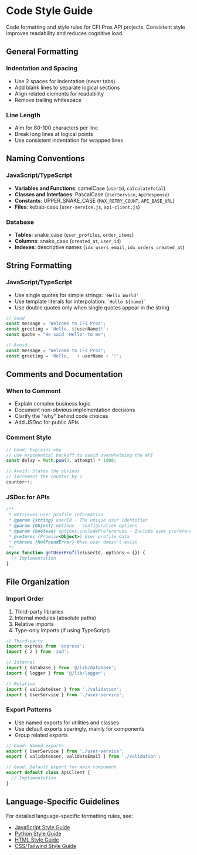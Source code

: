 # Code Style Guide

Code formatting and style rules for CFI Pros API projects. Consistent style improves readability and reduces cognitive load.

## General Formatting

### Indentation and Spacing
- Use 2 spaces for indentation (never tabs)
- Add blank lines to separate logical sections
- Align related elements for readability
- Remove trailing whitespace

### Line Length
- Aim for 80-100 characters per line
- Break long lines at logical points
- Use consistent indentation for wrapped lines

## Naming Conventions

### JavaScript/TypeScript
- **Variables and Functions**: camelCase (`userId`, `calculateTotal`)
- **Classes and Interfaces**: PascalCase (`UserService`, `ApiResponse`)
- **Constants**: UPPER_SNAKE_CASE (`MAX_RETRY_COUNT`, `API_BASE_URL`)
- **Files**: kebab-case (`user-service.js`, `api-client.js`)

### Database
- **Tables**: snake_case (`user_profiles`, `order_items`)
- **Columns**: snake_case (`created_at`, `user_id`)
- **Indexes**: descriptive names (`idx_users_email`, `idx_orders_created_at`)

## String Formatting

### JavaScript/TypeScript
- Use single quotes for simple strings: `'Hello World'`
- Use template literals for interpolation: `` `Hello ${name}` ``
- Use double quotes only when single quotes appear in the string

```javascript
// Good
const message = 'Welcome to CFI Pros';
const greeting = `Hello, ${userName}!`;
const quote = "He said 'Hello' to me";

// Avoid
const message = "Welcome to CFI Pros";
const greeting = 'Hello, ' + userName + '!';
```

## Comments and Documentation

### When to Comment
- Explain complex business logic
- Document non-obvious implementation decisions
- Clarify the "why" behind code choices
- Add JSDoc for public APIs

### Comment Style
```javascript
// Good: Explains why
// Use exponential backoff to avoid overwhelming the API
const delay = Math.pow(2, attempt) * 1000;

// Avoid: States the obvious
// Increment the counter by 1
counter++;
```

### JSDoc for APIs
```javascript
/**
 * Retrieves user profile information
 * @param {string} userId - The unique user identifier
 * @param {Object} options - Configuration options
 * @param {boolean} options.includePreferences - Include user preferences
 * @returns {Promise<Object>} User profile data
 * @throws {NotFoundError} When user doesn't exist
 */
async function getUserProfile(userId, options = {}) {
  // Implementation
}
```

## File Organization

### Import Order
1. Third-party libraries
2. Internal modules (absolute paths)
3. Relative imports
4. Type-only imports (if using TypeScript)

```javascript
// Third-party
import express from 'express';
import { z } from 'zod';

// Internal
import { database } from '@/lib/database';
import { logger } from '@/lib/logger';

// Relative
import { validateUser } from './validation';
import { UserService } from './user-service';
```

### Export Patterns
- Use named exports for utilities and classes
- Use default exports sparingly, mainly for components
- Group related exports

```javascript
// Good: Named exports
export { UserService } from './user-service';
export { validateUser, validateEmail } from './validation';

// Good: Default export for main component
export default class ApiClient {
  // Implementation
}
```

## Language-Specific Guidelines

For detailed language-specific formatting rules, see:
- [JavaScript Style Guide](../code-style/javascript-style.md)
- [Python Style Guide](./python-style.md)
- [HTML Style Guide](../code-style/html-style.md)
- [CSS/Tailwind Style Guide](../code-style/css-style.md)